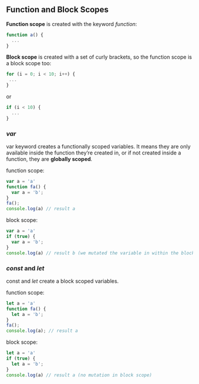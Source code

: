 ## Function and Block Scopes

**Function scope** is created with the keyword *function*:
```js
function a() {
  ...
}
```
**Block scope** is created with a set of curly brackets, so the function scope is a block scope too:
```js
for (i = 0; i < 10; i++) {
 ...
}
```
or 
```js
if (i < 10) {
  ...
}
```

### *var*
var keyword creates a functionally scoped variables. It means they are 
only available inside the function they’re created in, or if not created inside a 
function, they are **globally scoped**.

function scope:
```js
var a = 'a'
function fa() {
  var a = 'b';
}
fa();
console.log(a) // result a
```
block scope:
```js
var a = 'a'
if (true) {
  var a = 'b';
}
console.log(a) // result b (we mutated the variable in within the block)
```
### *const* and *let*
const and *let* create a block scoped variables.

function scope:
```js
let a = 'a'
function fa() {
  let a = 'b';
}
fa(); 
console.log(a); // result a
```
block scope:
```js
let a = 'a'
if (true) {
  let a = 'b';
}
console.log(a) // result a (no mutation in block scope)
```
